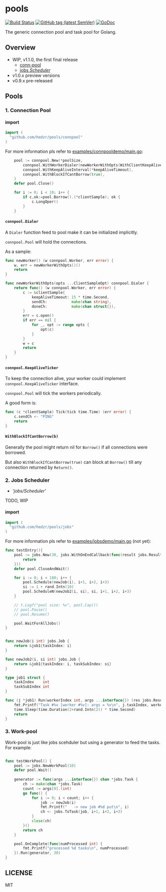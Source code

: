 # pools

[![Build Status](https://travis-ci.org/hedzr/pools.svg?branch=master)](https://travis-ci.org/hedzr/pools)
[![GitHub tag (latest SemVer)](https://img.shields.io/github/tag/hedzr/pools.svg?label=release)](https://github.com/hedzr/pools/releases)
[![GoDoc](https://img.shields.io/badge/godoc-reference-blue.svg?style=flat)](https://godoc.org/github.com/hedzr/pools) 
<!-- [![Go Report Card](https://goreportcard.com/badge/github.com/hedzr/pools)](https://goreportcard.com/report/github.com/hedzr/pools)
[![codecov](https://codecov.io/gh/hedzr/pools/branch/master/graph/badge.svg)](https://codecov.io/gh/hedzr/pools)
-->

The generic connection pool and task pool for Golang.

## Overview

- WIP, v1.1.0, the first final release
  - [conn-pool](#connection-pool)
  - [jobs *Scheduler*](#jobs-scheduler)
- v1.0.x preview versions
- v0.9.x pre-released

## Pools
### 1. Connection Pool

#### import

```go
import (
  "github.com/hedzr/pools/connpool"
)
```

For more information pls refer to [examples/connpooldemo/main.go](https://github.com/hedzr/pools/blob/master/examples/connpooldemo/main.go):

```go
    pool := connpool.New(*poolSize,
        connpool.WithWorkerDialer(newWorkerWithOpts(WithClientKeepAliveTimeout(*keepAliveTimeout))),
        connpool.WithKeepAliveInterval(*keepAliveTimeout),
        connpool.WithBlockIfCantBorrow(true),
	)
	defer pool.Close()

    for i := 0; i < 10; i++ {
        if c,ok:=pool.Borrow().(*clientSample); ok {
            c.LongOper()
        }
    }
```

#### `connpool.Dialer`

A `Dialer` function feed to pool make it can be initialized implicitly.

`connpool.Pool` will hold the connections.

As a sample:

```go
func newWorker() (w connpool.Worker, err error) {
	w, err = newWorkerWithOpts()()
	return
}

func newWorkerWithOpts(opts ...ClientSampleOpt) connpool.Dialer {
	return func() (w connpool.Worker, err error) {
		c := &clientSample{
			keepAliveTimeout: 15 * time.Second,
			sendCh:           make(chan string),
			doneCh:           make(chan struct{}),
		}
		err = c.open()
		if err == nil {
			for _, opt := range opts {
				opt(c)
			}
		}
		w = c
		return
	}
}
```


#### `connpool.KeepAliveTicker`

To keep the connection alive, your worker could implement `connpool.KeepAliveTicker` interface.

`connpool.Pool` will tick the workers periodically.

A good form is:

```go
func (c *clientSample) Tick(tick time.Time) (err error) {
	c.sendCh <- "PING"
	return
}
```


#### `WithBlockIfCantBorrow(b)`

Generally the pool might return nil for `Borrow()` if all connections were borrowed.

But also `WithBlockIfCantBorrow(true)` can block at `Borrow()` till any connection returned by `Return()`.




### 2. Jobs Scheduler

- *'jobs/Scheduler'*

TODO, WIP

#### import

```go
import (
  "github.com/hedzr/pools/jobs"
)
```

For more information pls refer to [examples/jobsdemo/main.go](https://github.com/hedzr/pools/blob/master/examples/jobsdemo/main.go) (not yet):

```go
func testEntry(){
	pool := jobs.New(30, jobs.WithOnEndCallback(func(result jobs.Result, err error, job jobs.Job, args ...interface{}) {
		return
	}))
	defer pool.CloseAndWait()

	for i := 0; i < 100; i++ {
		pool.Schedule(newJob(i), i+1, i+2, i+3)
		si := 1 + rand.Intn(10)
		pool.ScheduleN(newJob2(i, si), si, i+1, i+2, i+3)
	}

	// t.Logf("pool size: %v", pool.Cap())
	// pool.Pause()
	// pool.Resume()

	pool.WaitForAllJobs()
}


func newJob(i int) jobs.Job {
	return &job1{taskIndex: i}
}

func newJob2(i, si int) jobs.Job {
	return &job1{taskIndex: i, taskSubIndex: si}
}

type job1 struct {
	taskIndex    int
	taskSubIndex int
}

func (j *job1) Run(workerIndex int, args ...interface{}) (res jobs.Result, err error) {
	fmt.Printf("Task #%v [worker #%v]: args = %v\n", j.taskIndex, workerIndex, args)
	time.Sleep(time.Duration(2+rand.Intn(2)) * time.Second)
	return
}

```


### 3. Work-pool

Work-pool is just like jobs scehduler but using a generator to feed the tasks.
For example:

```go

func testWorkPool() {
	pool := jobs.NewWorkPool(10)
	defer pool.Wait()
	
	generator := func(args ...interface{}) chan *jobs.Task {
		ch := make(chan *jobs.Task)
		count := args[0].(int)
		go func() {
			for i := 0; i < count; i++ {
				job := newJob(i)
				fmt.Printf("   -> new job #%d put\n", i)
				ch <- jobs.ToTask(job, i+1, i+2, i+3)
			}
			close(ch)
		}()
		return ch
	}

	pool.OnComplete(func(numProcessed int) {
		fmt.Printf("processed %d tasks\n", numProcessed)
	}).Run(generator, 30)
}

```




## LICENSE

MIT
